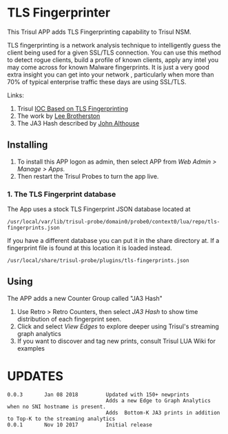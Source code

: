# TLS Fingerprinter

This Trisul APP adds TLS Fingerprinting capability to Trisul NSM. 

TLS fingerprinting is a network analysis technique to intelligently guess the client being used for a given SSL/TLS connection.  You can use this method to detect rogue clients, build a profile of known clients, apply any intel you may come across for known Malware fingerprints. It is just a very good extra insight you can get into your network , particularly when more than 70% of typical enterprise traffic  these days are using SSL/TLS. 


Links:
1. Trisul [IOC Based on TLS Fingerprinting](https://github.com/trisulnsm/trisul-scripts/tree/master/lua/frontend_scripts/reassembly/ja3)
2. The work by [Lee Brotherston](https://github.com/synackpse/tls-fingerprinting)
3. The JA3 Hash described by [John Althouse](https://github.com/salesforce/ja3) 


## Installing 

1. To install this APP logon as admin, then select APP from _Web Admin > Manage > Apps._
2. Then restart the Trisul Probes to turn the app live.



### 1. The TLS Fingerprint database 

The App uses a stock TLS Fingerprint JSON database located at 

````
/usr/local/var/lib/trisul-probe/domain0/probe0/context0/lua/repo/tls-fingerprints.json 
````

If you have a different database you can put it in the share directory at. If a fingerprint file is found at this location it is loaded instead. 

````
/usr/local/share/trisul-probe/plugins/tls-fingerprints.json 
````

## Using 

The APP adds a new Counter Group called "JA3 Hash"

1. Use Retro > Retro Counters, then select _JA3 Hash_  to show time distribution of each fingerprint seen.
2. Click and select _View Edges_ to explore deeper using Trisul's streaming graph analytics 
3. If you want to discover and tag new prints, consult Trisul LUA Wiki for examples 

UPDATES
=======

````
0.0.3		Jan 08 2018			Updated with 150+ newprints 
                                Adds a new Edge to Graph Analytics when no SNI hostname is present.
								Adds  Bottom-K JA3 prints in addition to Top-K to the streaming analytics 
0.0.1		Nov 10 2017			Initial release 
````



